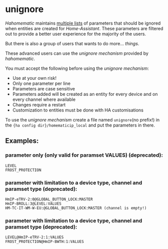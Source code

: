 # unignore

_Hahomematic_ maintains [multiple lists](https://github.com/danielperna84/hahomematic/blob/devel/hahomematic/caches/visibility.py#L86) of parameters that should be ignored when entities are created for _Home-Assistant_.
These parameters are filtered out to provide a better user experience for the majority of the users.

But there is also a group of users that wants to do more... _things_.

These advanced users can use the _unignore mechanism_ provided by _hahomematic_.

You must accept the following before using the _unignore mechanism_:

- Use at your own risk!
- Only one parameter per line
- Parameters are case sensitive
- Parameters added will be created as an entity for every device and on every channel where available
- Changes require a restart
- Customization to entities must be done with HA customisations

To use the _unignore mechanism_ create a file named `unignore`(no prefix!) in the `{ha config dir}/homematicip_local` and put the parameters in there.

## Examples:

### parameter only (only valid for paramset VALUES) (deprecated):

```
LEVEL
FROST_PROTECTION
```

### parameter with limitation to a device type, channel and paramset type (deprecated):

```
HmIP-eTRV-2:0@GLOBAL_BUTTON_LOCK:MASTER
HmIP-BROLL:3@LEVEL:VALUES
HM-TC-IT-WM-W-EU:@GLOBAL_BUTTON_LOCK:MASTER (channel is empty!)
```

### parameter with limitation to a device type, channel and paramset type (deprecated):

```
LEVEL@HmIP-eTRV-2:1:VALUES
FROST_PROTECTION@HmIP-BWTH:1:VALUES
```
